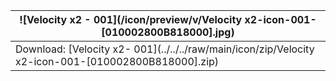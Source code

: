 <!--Velocity x2-->

| ![Velocity x2 - 001](/icon/preview/v/Velocity x2-icon-001-[010002800B818000].jpg) |
| --- |
| Download: [Velocity x2- 001](../../../raw/main/icon/zip/Velocity x2-icon-001-[010002800B818000].zip) |
